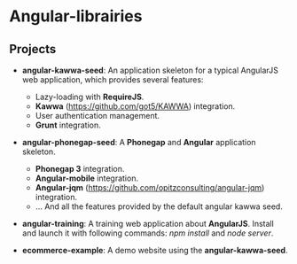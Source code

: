 Angular-librairies
========================
 
## Projects

- **angular-kawwa-seed**: An application skeleton for a typical AngularJS web application, which provides several features:
	- Lazy-loading with **RequireJS**.
	- **Kawwa** (https://github.com/got5/KAWWA) integration.
	- User authentication management.
	- **Grunt** integration.
	
- **angular-phonegap-seed**: A **Phonegap** and **Angular** application skeleton.
	- **Phonegap 3** integration.
	- **Angular-mobile** integration.
	- **Angular-jqm** (https://github.com/opitzconsulting/angular-jqm) integration. 
	- ... And all the features provided by the default angular kawwa seed.

- **angular-training**: A training web application about **AngularJS**. Install and launch it with following commands: *npm install* and *node server*.

- **ecommerce-example**: A demo website using the **angular-kawwa-seed**.
